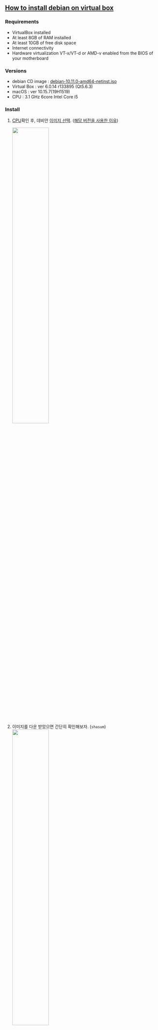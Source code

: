 ## [How to install debian on virtual box](https://www.debian.org/releases/stable/amd64/index.en.html)
### **Requirements**
- VirtualBox installed
- At least 8GB of RAM installed
- At least 10GB of free disk space
- Internet connectivity
- Hardware virtualization VT-x/VT-d or AMD-v enabled from the BIOS of your motherboard

### **Versions**
- debian CD image : [debian-10.11.0-amd64-netinst.iso](https://www.debian.org/CD/netinst/index.ko.html)
- Virtual Box : ver 6.0.14 r133895 (Qt5.6.3)
- macOS : ver 10.15.7(19H1519)
- CPU : 3.1 GHz 6core Intel Core i5

### **Install**
1. [CPU](https://github.com/hoseong511/CS/blob/main/OS/cpu.md)확인 후, 데비안 [이미지 선택](https://cdimage.debian.org/cdimage/archive/). ([해당 버전을 사용한 이유](https://ko.wikipedia.org/wiki/%EB%8D%B0%EB%B9%84%EC%95%88#%EB%B0%B0%ED%8F%AC_%EC%97%AD%EC%82%AC))   
	<p>
		<img src="https://user-images.githubusercontent.com/62678380/145513483-a82d4334-2da9-4d74-99da-c79cb9d68318.png" width=50% />
	</p>

2. 이미지를 다운 받았으면 간단히 확인해보자. (`shasum`)   
	<img src="https://user-images.githubusercontent.com/62678380/145515099-3e28e2ba-621e-49c8-8e24-5f9a37228c39.png" width=50% />
	   
	`shasum -a 512 debian-10.11.0-amd64-netinst.iso
	`
3. virtual box에서 새로 만들기 후, 이름과 이미지의 종류/버전을 선택 다음.   
	<img src="https://user-images.githubusercontent.com/62678380/145515981-da1dcb54-4cc8-4cb6-b71a-6cfca30a51af.png" width=50% />

4. 메모리 설정   
	<img src="https://user-images.githubusercontent.com/62678380/145516623-c4188a96-8e43-4fc8-81c7-6b02d37a56a6.png" width=50% />

5. 해당 부분을 선택하고 만들기 (나중에 하드디스크를 추가해서 [LVM](https://github.com/hoseong511/CS/blob/main/OS/lvm.md) 테스트)   
	<img src="https://user-images.githubusercontent.com/62678380/145516834-e2e380ba-0914-4e55-a746-db452b91f4f4.png" width=50% />

6. virtual box에서만 사용하는 디스크 파일 형식 선택   
	<img src="https://user-images.githubusercontent.com/62678380/145517110-6fd0cd0e-eea3-4f33-ad9b-6b0346c80bf8.png" width=50% />

7. 동적할당 선택 (정적할당은 해당되는 용량을 물리적으로 확보한 채로 디스크 생성, 동적할당은 실제 사용량에 맞춰 크기가 늘어남)   
	<img src="https://user-images.githubusercontent.com/62678380/145517717-a1a8afdf-028f-42a9-8e79-cd3ae0dca41a.png" width=50% />

8. 디스크 용량 선택 후, 만들기    
	<img src="https://user-images.githubusercontent.com/62678380/145518112-82b84a8e-f40a-4583-af2c-a0ba7387352e.png" width=50% />

9. 생성된 버추얼박스 실행   
	<img src="https://user-images.githubusercontent.com/62678380/145518275-82811263-9e10-4313-b7c9-c11ee0ac46e0.png" width=50% />

10. 다운받은 이미지 선택 후, 시작    
	<img src="https://user-images.githubusercontent.com/62678380/145518453-12954825-46fb-4cb3-a574-1c00d1973959.png" width=50% />   

11. install 선택 후, 다음(GUI에서는 마우스를 사용할 수 있음.)   
	<img src="https://user-images.githubusercontent.com/62678380/145519059-bfbac082-cc11-4a59-a716-24dc932d1ff1.png" width=50% />   

12. 언어 설정   
	<img src="https://user-images.githubusercontent.com/62678380/145526338-4f4bd528-0c81-451e-97ed-9c7ef863e747.png" width=50% />   

13. 위치 설정   
	<img src="https://user-images.githubusercontent.com/62678380/145526406-d0fbdc8e-7c71-4a0c-bf2b-e103a27650fa.png" width=50% />   

14. 키맵 설정   
	<img src="https://user-images.githubusercontent.com/62678380/145526465-ac88d0d5-7f27-4402-a52d-0174c734a0f8.png" width=50% />   

15. 네트워크 설정 : 호스트 이름   
	<img src="https://user-images.githubusercontent.com/62678380/145526844-c4bc8b1d-607c-4ff5-a654-6384e62ec583.png" width=50% />   

16. 네트워크 설정 : 도메인 이름, 빈칸인 상태로 엔터를 누르자  
	<img src="https://user-images.githubusercontent.com/62678380/145526978-30cbb433-ef04-41a9-be2a-32f424dbbe3b.png" width=50% />   

17. 사용자 및 암호 설정 : root 비밀번호 설정   
	<img src="https://user-images.githubusercontent.com/62678380/145527260-eab9fccf-3fc2-4108-891c-266f11703e02.png" width=50% />   

18. 사용자 및 암호 설정 : 사용자 이름 설정1   
	<img src="https://user-images.githubusercontent.com/62678380/145527633-2c1481cf-0144-4f2b-951f-a52bad5d27df.png" width=50% />   

19. 사용자 및 암호 설정 : 사용자 이름 설정2   
	<img src="https://user-images.githubusercontent.com/62678380/145527857-906c3538-35a4-4460-afa6-4a4a7ce2417b.png" width=50% />   
	
20. 사용자 및 암호 설정 : 사용자 암호 설정  
	<img src="https://user-images.githubusercontent.com/62678380/145527902-647e4cf4-edca-4129-ac6d-3ed8cb84e639.png" width=50% />   

21. 디스크 설정 : 파티션 - 암호화된 LVM 선택  
	<img src="https://user-images.githubusercontent.com/62678380/145528278-5e3cceda-9f8e-4e74-bff9-c4b0dabda8a6.png" width=50% />   

22. 디스크 설정 : 파티션 - 디스크 선택   
	<img src="https://user-images.githubusercontent.com/62678380/145528763-ba1bad63-ba9e-43ab-8fb0-4ea1e68a0fe2.png" width=50% />   

23. 디스크 설정 : 파티션 - /home 디렉토리 분리 여부, root와 사용자 공간이 분리된다.   
	<img src="https://user-images.githubusercontent.com/62678380/145528867-1e143ed5-d793-4a85-9437-17a3d4456ef9.png" width=50% />   

24. 디스크 설정 : 파티션 - 디스크를 구성하고 LVM을 설정하는 과정   
	<img src="https://user-images.githubusercontent.com/62678380/145529049-bf092960-72f5-414a-97e3-1efe3cb9f5b7.png" width=50% />   

25. 디스크 설정 : 파티션 - 디스크 암호 설정, 앞 부분 암호화된 LVM 선택해서 나온 설정   
	<img src="https://user-images.githubusercontent.com/62678380/145529049-bf092960-72f5-414a-97e3-1efe3cb9f5b7.png" width=50% />   

26. 디스크 설정 : 파티션 - 최대 크기 설정  
	<img src="https://user-images.githubusercontent.com/62678380/145525232-8961bb9e-fadc-4a41-b209-4f89c7bcfb4c.png" width=50% />   


27. 디스크 설정 : 파티션   
	<img src="https://user-images.githubusercontent.com/62678380/145523668-a33a448f-28bd-4487-8be9-affc6b3c315a.png" width=50% />   


27. 패키지 관리자 설정   
	<img src="https://user-images.githubusercontent.com/62678380/145530090-b434826d-e394-41c0-b9ba-7c311cd3ecf2.png" width=50% />   

28. 패키지 관리자 설정1   
	<img src="https://user-images.githubusercontent.com/62678380/145523416-12080f54-d7ae-4a4a-83fa-bf7b2036fc8f.png" width=50% />   

29. 패키지 관리자 설정2   
	<img src="https://user-images.githubusercontent.com/62678380/145523434-6063bd30-7299-4229-9b65-4c823a38a2d2.png" width=50% />   

30. 패키지 관리자 설정3    
	<img src="https://user-images.githubusercontent.com/62678380/145525465-38db8354-675e-4a4a-8ca6-30198bc06e97.png" width=50% />   

30. 패키지 인기 투표   
	<img src="https://user-images.githubusercontent.com/62678380/145523562-34b108a3-128c-4f00-950f-6eb003ed72bf.png" width=50% /> 

31. 추가 설치할 패키지 선택   
	<img src="https://user-images.githubusercontent.com/62678380/145525960-874b449d-39dd-4795-91e5-192d397e4035.png" width=50% /> 

32. 부트로더 설정 : GRUB 부트로더  
	<img src="https://user-images.githubusercontent.com/62678380/145525743-6264ca06-7160-47aa-b406-e382c6f7cef4.png" width=50% />  

33. 부트로더 설정 : 부트로더 설치할 장소 선택  
	<img src="https://user-images.githubusercontent.com/62678380/145524821-e88a816c-f312-4cb1-91c2-23ea6709ae73.png" width=50% />   

34. 부트로더 설정 : 위치를 지정해 줄 수 있다. (/dev/sda1)  
	<img src="https://user-images.githubusercontent.com/62678380/145524787-aa0a54c5-cf2b-4ff3-9d18-b71c04e9a8b6.png" width=50% />   

35. 설치완료   
	<img src="https://user-images.githubusercontent.com/62678380/145524230-62584fc7-0ee0-49d4-9b05-074d6fe1fc3d.png" width=50% />  
	

### **Reference**
- https://parkseunghan.notion.site/born2beroot-afdb78d74995456d9c91a4ae1be9874f
- https://www.brianlinkletter.com/2012/10/installing-debian-linux-in-a-virtualbox-virtual-machine/
- https://linuxhint.com/install_debian10_virtualbox/